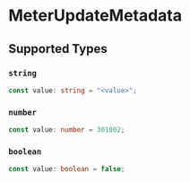 # MeterUpdateMetadata


## Supported Types

### `string`

```typescript
const value: string = "<value>";
```

### `number`

```typescript
const value: number = 301002;
```

### `boolean`

```typescript
const value: boolean = false;
```

